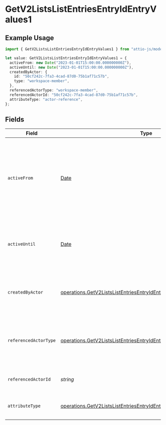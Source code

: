 # GetV2ListsListEntriesEntryIdEntryValues1

## Example Usage

```typescript
import { GetV2ListsListEntriesEntryIdEntryValues1 } from "attio-js/models/operations";

let value: GetV2ListsListEntriesEntryIdEntryValues1 = {
  activeFrom: new Date("2023-01-01T15:00:00.000000000Z"),
  activeUntil: new Date("2023-01-01T15:00:00.000000000Z"),
  createdByActor: {
    id: "50cf242c-7fa3-4cad-87d0-75b1af71c57b",
    type: "workspace-member",
  },
  referencedActorType: "workspace-member",
  referencedActorId: "50cf242c-7fa3-4cad-87d0-75b1af71c57b",
  attributeType: "actor-reference",
};
```

## Fields

| Field                                                                                                                                                          | Type                                                                                                                                                           | Required                                                                                                                                                       | Description                                                                                                                                                    | Example                                                                                                                                                        |
| -------------------------------------------------------------------------------------------------------------------------------------------------------------- | -------------------------------------------------------------------------------------------------------------------------------------------------------------- | -------------------------------------------------------------------------------------------------------------------------------------------------------------- | -------------------------------------------------------------------------------------------------------------------------------------------------------------- | -------------------------------------------------------------------------------------------------------------------------------------------------------------- |
| `activeFrom`                                                                                                                                                   | [Date](https://developer.mozilla.org/en-US/docs/Web/JavaScript/Reference/Global_Objects/Date)                                                                  | :heavy_check_mark:                                                                                                                                             | The point in time at which this value was made "active". `active_from` can be considered roughly analogous to `created_at`.                                    | 2023-01-01T15:00:00.000000000Z                                                                                                                                 |
| `activeUntil`                                                                                                                                                  | [Date](https://developer.mozilla.org/en-US/docs/Web/JavaScript/Reference/Global_Objects/Date)                                                                  | :heavy_check_mark:                                                                                                                                             | The point in time at which this value was deactivated. If `null`, the value is active.                                                                         | 2023-01-01T15:00:00.000000000Z                                                                                                                                 |
| `createdByActor`                                                                                                                                               | [operations.GetV2ListsListEntriesEntryIdEntryValuesCreatedByActor](../../models/operations/getv2listslistentriesentryidentryvaluescreatedbyactor.md)           | :heavy_check_mark:                                                                                                                                             | The actor that created this value.                                                                                                                             | {<br/>"type": "workspace-member",<br/>"id": "50cf242c-7fa3-4cad-87d0-75b1af71c57b"<br/>}                                                                       |
| `referencedActorType`                                                                                                                                          | [operations.GetV2ListsListEntriesEntryIdEntryValuesReferencedActorType](../../models/operations/getv2listslistentriesentryidentryvaluesreferencedactortype.md) | :heavy_check_mark:                                                                                                                                             | The type of the referenced actor. [Read more information on actor types here](/docs/actors).                                                                   | workspace-member                                                                                                                                               |
| `referencedActorId`                                                                                                                                            | *string*                                                                                                                                                       | :heavy_check_mark:                                                                                                                                             | The ID of the referenced actor.                                                                                                                                | 50cf242c-7fa3-4cad-87d0-75b1af71c57b                                                                                                                           |
| `attributeType`                                                                                                                                                | [operations.GetV2ListsListEntriesEntryIdEntryValuesAttributeType](../../models/operations/getv2listslistentriesentryidentryvaluesattributetype.md)             | :heavy_check_mark:                                                                                                                                             | The attribute type of the value.                                                                                                                               | actor-reference                                                                                                                                                |
